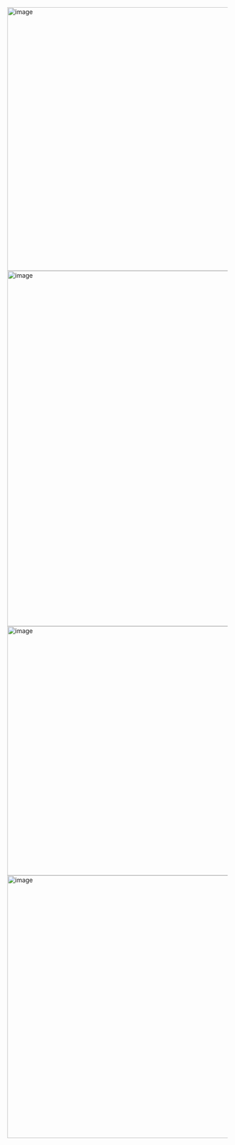 <img width="1873" height="603" alt="image" src="https://github.com/user-attachments/assets/c863cc71-e2db-49ec-9c0b-54cab0711b92" />


<img width="1906" height="813" alt="image" src="https://github.com/user-attachments/assets/c6096c32-5ed1-462a-9135-ea18ecba7536" />

<img width="1863" height="570" alt="image" src="https://github.com/user-attachments/assets/edaa2fb6-18d0-4ce0-bc36-6816c62bae6c" />

<img width="1887" height="601" alt="image" src="https://github.com/user-attachments/assets/f26e7d46-0742-497e-a7fe-f2c6b198bbea" />


